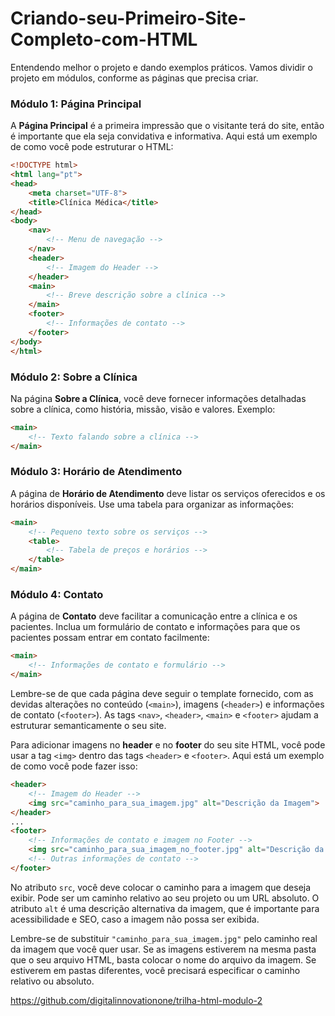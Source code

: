# Criando-seu-Primeiro-Site-Completo-com-HTML

Entendendo melhor o projeto e dando exemplos práticos. Vamos dividir o projeto em módulos, conforme as páginas que precisa criar.

### Módulo 1: Página Principal
A **Página Principal** é a primeira impressão que o visitante terá do site, então é importante que ela seja convidativa e informativa. Aqui está um exemplo de como você pode estruturar o HTML:

```html
<!DOCTYPE html>
<html lang="pt">
<head>
    <meta charset="UTF-8">
    <title>Clínica Médica</title>
</head>
<body>
    <nav>
        <!-- Menu de navegação -->
    </nav>
    <header>
        <!-- Imagem do Header -->
    </header>
    <main>
        <!-- Breve descrição sobre a clínica -->
    </main>
    <footer>
        <!-- Informações de contato -->
    </footer>
</body>
</html>
```

### Módulo 2: Sobre a Clínica
Na página **Sobre a Clínica**, você deve fornecer informações detalhadas sobre a clínica, como história, missão, visão e valores. Exemplo:

```html
<main>
    <!-- Texto falando sobre a clínica -->
</main>
```

### Módulo 3: Horário de Atendimento
A página de **Horário de Atendimento** deve listar os serviços oferecidos e os horários disponíveis. Use uma tabela para organizar as informações:

```html
<main>
    <!-- Pequeno texto sobre os serviços -->
    <table>
        <!-- Tabela de preços e horários -->
    </table>
</main>
```

### Módulo 4: Contato
A página de **Contato** deve facilitar a comunicação entre a clínica e os pacientes. Inclua um formulário de contato e informações para que os pacientes possam entrar em contato facilmente:

```html
<main>
    <!-- Informações de contato e formulário -->
</main>
```

Lembre-se de que cada página deve seguir o template fornecido, com as devidas alterações no conteúdo (`<main>`), imagens (`<header>`) e informações de contato (`<footer>`). As tags `<nav>`, `<header>`, `<main>` e `<footer>` ajudam a estruturar semanticamente o seu site.

Para adicionar imagens no **header** e no **footer** do seu site HTML, você pode usar a tag `<img>` dentro das tags `<header>` e `<footer>`. Aqui está um exemplo de como você pode fazer isso:

```html
<header>
    <!-- Imagem do Header -->
    <img src="caminho_para_sua_imagem.jpg" alt="Descrição da Imagem">
</header>
...
<footer>
    <!-- Informações de contato e imagem no Footer -->
    <img src="caminho_para_sua_imagem_no_footer.jpg" alt="Descrição da Imagem">
    <!-- Outras informações de contato -->
</footer>
```

No atributo `src`, você deve colocar o caminho para a imagem que deseja exibir. Pode ser um caminho relativo ao seu projeto ou um URL absoluto. O atributo `alt` é uma descrição alternativa da imagem, que é importante para acessibilidade e SEO, caso a imagem não possa ser exibida.

Lembre-se de substituir `"caminho_para_sua_imagem.jpg"` pelo caminho real da imagem que você quer usar. Se as imagens estiverem na mesma pasta que o seu arquivo HTML, basta colocar o nome do arquivo da imagem. Se estiverem em pastas diferentes, você precisará especificar o caminho relativo ou absoluto.

https://github.com/digitalinnovationone/trilha-html-modulo-2
